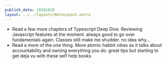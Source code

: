 ```yaml
---
publish_date: 20201028
layout: ../../layouts/NoteLayout.astro
---
```

- Read a few more chapters of Typescript Deep Dive. Reviewing Javascript features at the moment. always good to go over fundamentals again. Classes still make me shudder. no idea why...
- Read a more of the one thing. More atomic habbit vibes as it talks about accountability and owning everything you do. great tips but starting to get deja vu with these self help books
